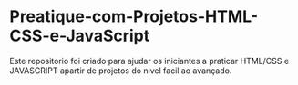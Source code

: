 # Preatique-com-Projetos-HTML-CSS-e-JavaScript
Este repositorio foi criado para ajudar os iniciantes a praticar HTML/CSS e JAVASCRIPT apartir de projetos do nivel facil ao avançado.
